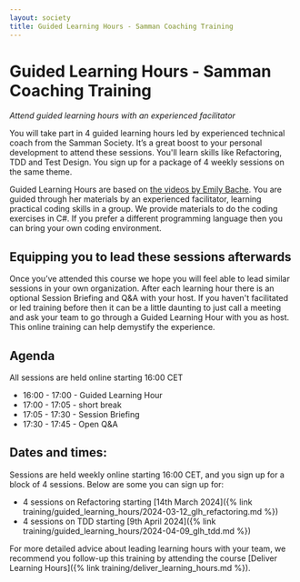 ```yaml
---
layout: society
title: Guided Learning Hours - Samman Coaching Training
---
```


# Guided Learning Hours - Samman Coaching Training
_Attend guided learning hours with an experienced facilitator_

You will take part in 4 guided learning hours led by experienced technical coach from the Samman Society. It’s a great boost to your personal development to attend these sessions. You'll learn skills like Refactoring, TDD and Test Design. You sign up for a package of 4 weekly sessions on the same theme. 

Guided Learning Hours are based on [the videos by Emily Bache](https://www.youtube.com/playlist?list=PL7GpAlmbnHyAEyVy5S9ZrJSMrbsn4dg6W). You are guided through her materials by an experienced facilitator, learning practical coding skills in a group. We provide materials to do the coding exercises in C#. If you prefer a different programming language then you can bring your own coding environment. 

## Equipping you to lead these sessions afterwards
Once you’ve attended this course we hope you will feel able to lead similar sessions in your own organization. After each learning hour there is an optional Session Briefing and Q&A with your host. If you haven't facilitated or led training before then it can be a little daunting to just call a meeting and ask your team to go through a Guided Learning Hour with you as host. This online training can help demystify the experience. 

## Agenda
All sessions are held online starting 16:00 CET

* 16:00 - 17:00 - Guided Learning Hour
* 17:00 - 17:05 - short break
* 17:05 - 17:30 - Session Briefing
* 17:30 - 17:45 - Open Q&A

## Dates and times:
Sessions are held weekly online starting 16:00 CET, and you sign up for a block of 4 sessions. Below are some you can sign up for:

* 4 sessions on Refactoring starting [14th March 2024]({% link training/guided_learning_hours/2024-03-12_glh_refactoring.md %})
* 4 sessions on TDD starting [9th April 2024]({% link training/guided_learning_hours/2024-04-09_glh_tdd.md %})

For more detailed advice about leading learning hours with your team, we recommend you follow-up this training by attending the course [Deliver Learning Hours]({% link training/deliver_learning_hours.md %}).